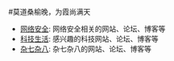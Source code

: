 #莫道桑榆晚，为霞尚满天

* [网络安全](topic/网络安全.md): 网络安全相关的网站、论坛、博客等
* [科技生活](topic/科技生活.md): 感兴趣的科技网站、论坛、博客等
* [杂七杂八](topic/杂七杂八.md): 杂七杂八的网站、论坛、博客等

